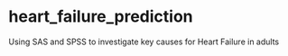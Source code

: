 # heart_failure_prediction
Using SAS and SPSS to investigate key causes for Heart Failure in adults
